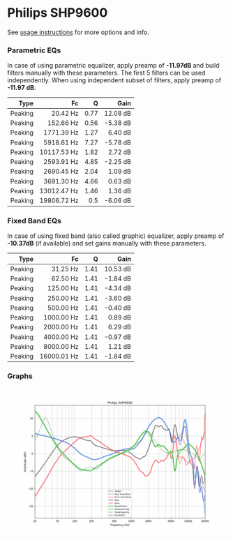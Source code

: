 # Philips SHP9600
See [usage instructions](https://github.com/jaakkopasanen/AutoEq#usage) for more options and info.

### Parametric EQs
In case of using parametric equalizer, apply preamp of **-11.97dB** and build filters manually
with these parameters. The first 5 filters can be used independently.
When using independent subset of filters, apply preamp of **-11.97 dB**.

| Type    | Fc          |    Q | Gain     |
|--------:|------------:|-----:|---------:|
| Peaking | 20.42 Hz    | 0.77 | 12.08 dB |
| Peaking | 152.66 Hz   | 0.56 | -5.38 dB |
| Peaking | 1771.39 Hz  | 1.27 | 6.40 dB  |
| Peaking | 5918.61 Hz  | 7.27 | -5.78 dB |
| Peaking | 10117.53 Hz | 1.82 | 2.72 dB  |
| Peaking | 2593.91 Hz  | 4.85 | -2.25 dB |
| Peaking | 2690.45 Hz  | 2.04 | 1.09 dB  |
| Peaking | 3691.30 Hz  | 4.66 | 0.63 dB  |
| Peaking | 13012.47 Hz | 1.46 | 1.36 dB  |
| Peaking | 19806.72 Hz | 0.5  | -6.06 dB |

### Fixed Band EQs
In case of using fixed band (also called graphic) equalizer, apply preamp of **-10.37dB**
(if available) and set gains manually with these parameters.

| Type    | Fc          |    Q | Gain     |
|--------:|------------:|-----:|---------:|
| Peaking | 31.25 Hz    | 1.41 | 10.53 dB |
| Peaking | 62.50 Hz    | 1.41 | -1.84 dB |
| Peaking | 125.00 Hz   | 1.41 | -4.34 dB |
| Peaking | 250.00 Hz   | 1.41 | -3.60 dB |
| Peaking | 500.00 Hz   | 1.41 | -0.40 dB |
| Peaking | 1000.00 Hz  | 1.41 | 0.89 dB  |
| Peaking | 2000.00 Hz  | 1.41 | 6.29 dB  |
| Peaking | 4000.00 Hz  | 1.41 | -0.97 dB |
| Peaking | 8000.00 Hz  | 1.41 | 1.21 dB  |
| Peaking | 16000.01 Hz | 1.41 | -1.84 dB |

### Graphs
![](./Philips%20SHP9600.png)